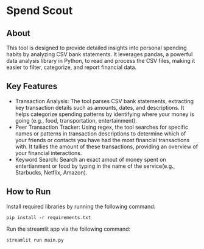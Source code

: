 # Spend Scout

## About

This tool is designed to provide detailed insights into personal spending habits by analyzing CSV bank statements. It leverages pandas, a powerful data analysis library in Python, to read and process the CSV files, making it easier to filter, categorize, and report financial data.

## Key Features

* Transaction Analysis: The tool parses CSV bank statements, extracting key transaction details such as amounts, dates, and descriptions. It helps categorize spending patterns by identifying where your money is going (e.g., food, transportation, entertainment).
* Peer Transaction Tracker: Using regex, the tool searches for specific names or patterns in transaction descriptions to determine which of your friends or contacts you have had the most financial transactions with. It tallies the amount of these transactions, providing an overview of your financial interactions.
* Keyword Search: Search an exact amout of money spent on entertianment or food by typing in the name of the service(e.g., Starbucks, Netflix, Amazon).

## How to Run

Install required libraries by running the following command:
```
pip install -r requirements.txt
```

Run the streamlit app via the following command:

```
streamlit run main.py
```
